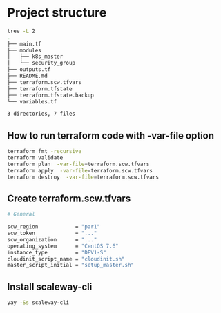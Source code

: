 # Project structure

```bash
tree -L 2
.
├── main.tf
├── modules
│   ├── k8s_master
│   └── security_group
├── outputs.tf
├── README.md
├── terraform.scw.tfvars
├── terraform.tfstate
├── terraform.tfstate.backup
└── variables.tf

3 directories, 7 files
```

## How to run terraform code with -var-file option

```bash
terraform fmt -recursive
terraform validate
terraform plan  -var-file=terraform.scw.tfvars 
terraform apply  -var-file=terraform.scw.tfvars 
terraform destroy  -var-file=terraform.scw.tfvars 

```

## Create terraform.scw.tfvars

```bash
# General

scw_region            = "par1"
scw_token             = "..."
scw_organization      = "..."
operating_system      = "CentOS 7.6"
instance_type         = "DEV1-S"
cloudinit_script_name = "cloudinit.sh"
master_script_initial = "setup_master.sh"

```

## Install scaleway-cli

```bash
yay -Ss scaleway-cli
```
